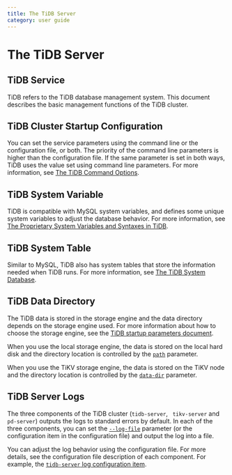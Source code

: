 ```yaml
---
title: The TiDB Server
category: user guide
---
```


# The TiDB Server

## TiDB Service

TiDB refers to the TiDB database management system. This document describes the basic management functions of the TiDB cluster.

## TiDB Cluster Startup Configuration

You can set the service parameters using the command line or the configuration file, or both. The priority of the command line parameters is higher than the configuration file. If the same parameter is set in both ways, TiDB uses the value set using command line parameters. For more information, see [The TiDB Command Options](server-command-option.md).

## TiDB System Variable

TiDB is compatible with MySQL system variables, and defines some unique system variables to adjust the database behavior. For more information, see [The Proprietary System Variables and Syntaxes in TiDB](tidb-specific.md).

## TiDB System Table

Similar to MySQL, TiDB also has system tables that store the information needed when TiDB runs. For more information, see [The TiDB System Database](system-database.md).

## TiDB Data Directory

The TiDB data is stored in the storage engine and the data directory depends on the storage engine used. For more information about how to choose the storage engine, see the [TiDB startup parameters document](https://github.com/pingcap/docs-cn/blob/master/op-guide/configuration.md#--store).

When you use the local storage engine, the data is stored on the local hard disk and the directory location is controlled by the [`path`](https://github.com/pingcap/docs-cn/blob/master/op-guide/configuration.md#--path) parameter.

When you use the TiKV storage engine, the data is stored on the TiKV node and the directory location is controlled by the [`data-dir`](https://github.com/pingcap/docs-cn/blob/master/op-guide/configuration.md#--data-dir-1) parameter.

## TiDB Server Logs

The three components of the TiDB cluster (`tidb-server`, ` tikv-server` and `pd-server`) outputs the logs to standard errors by default. In each of the three components, you can set the [`--log-file`](https://github.com/pingcap/docs-cn/blob/master/op-guide/configuration.md#--log-file) parameter (or the configuration item in the configuration file) and output the log into a file.

You can adjust the log behavior using the configuration file. For more details, see the configuration file description of each component. For example, the [`tidb-server` log configuration item](https://github.com/pingcap/tidb/blob/master/config/config.toml.example#L46).
